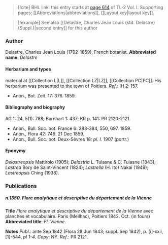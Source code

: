 > [!cite] BHL link: this entry starts at [page 614](https://www.biodiversitylibrary.org/page/33120745) of TL-2 Vol. I.
> Supporting pages: [[Abbreviations|abbreviations]], [[Layout key|layout key]].

> [!example] See also [[Delastre, Charles Jean Louis {std. Delastre} (Suppl.)|second entry]] for this author

### Author

Delastre, Charles Jean Louis (1792-1859), French botanist. 
**Abbreviated name**: *Delastre*

#### Herbarium and types

material at [[Collection L|L]], [[Collection LZ|LZ]], [[Collection PC|PC]]. His herbarium was presented to the town of Poitiers.
*Ref*.: IH 2: 157.
- Anon., Bot. Zeit. 17: 376. 1859.

#### Bibliography and biography

AG 1: 24, 5(1): 788; Barnhart 1: 437; KR p. 141: PR 2120-2121.
- Anon., Bull. Soc. bot. France 6: 383-384, 550, 697. 1859.
- Anon., Flora 42: 749. 21 Dec 1859.
- Anon., Bull. Soc. bot. Deux-Sèvres 18: *pl. I.* 1907 (portr.)

#### Eponymy

*Delastreopsis* Mattirolo (1905); *Delastria* L. Tulasne & C. Tulasne (1843); *Lastrea* Bory de Saint-Vincent (1824); *Lastrella* (H. Ito) Nakai (1949); *Lastreopsis* Ching (1938).

### Publications

##### n.1350. Flore analytique et descriptive du département de la Vienne

**Title**
*Flore analytique et descriptive du département de la Vienne* avec planches et vocabulaire. Paris (Meilhac), Poitiers 1842. Oct. (in fours)
**Abbreviated title**: *Fl. Vienne*.

**Notes**
*Publ*.: ante Sep 1842 (Flora 28 Jun 1843; suppl. Sep 1842), p. \[i\]-xxii, \[1\]-544, *pl 1-4*.
*Copy*: NY.
*Ref*.: PR 2121.

